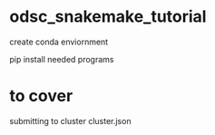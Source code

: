 # odsc_snakemake_tutorial

create conda enviornment

pip install needed programs

# to cover
submitting to cluster
cluster.json
